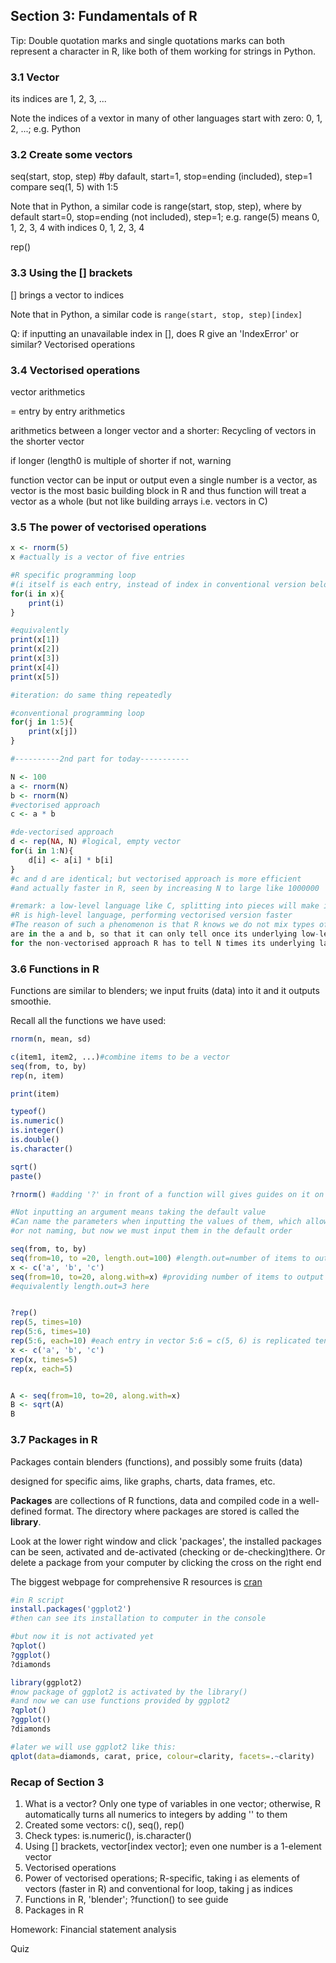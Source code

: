 ## Section 3: Fundamentals of R

Tip: Double quotation marks and single quotations marks can both represent a character in R, like both of them working for strings in Python.

### 3.1 Vector
its indices are 1, 2, 3, ...

Note the indices of a vextor in many of other languages start with zero: 0, 1, 2, ...; e.g. Python
### 3.2 Create some vectors

seq(start, stop, step)
#by dafault, start=1, stop=ending (included), step=1
compare seq(1, 5) with 1:5

Note that in Python, a similar code is range(start, stop, step), where by default start=0, stop=ending (not included), step=1; 
e.g. range(5) means 0, 1, 2, 3, 4 with indices 0, 1, 2, 3, 4

rep()
### 3.3 Using the \[\] brackets

\[\] brings a vector to indices

Note that in Python, a similar code is `range(start, stop, step)[index]`

Q: if inputting an unavailable index in \[\], does R give an 'IndexError' or similar?
Vectorised operations

### 3.4 Vectorised operations
vector arithmetics

= entry by entry arithmetics

arithmetics between a longer vector and a shorter: 
Recycling of vectors
in the shorter vector

if longer (length0 is multiple of shorter
if not, warning

function
vector can be input or output
 even a single number is a vector, as vector is the most basic building block in R
 and thus function will treat a vector as a whole (but not like building arrays i.e. vectors in C)




### 3.5 The power of vectorised operations

```R
x <- rnorm(5)
x #actually is a vector of five entries

#R specific programming loop 
#(i itself is each entry, instead of index in conventional version below)
for(i in x){
    print(i)
}

#equivalently
print(x[1])
print(x[2])
print(x[3])
print(x[4])
print(x[5])

#iteration: do same thing repeatedly

#conventional programming loop
for(j in 1:5){
    print(x[j])
}

#----------2nd part for today-----------

N <- 100
a <- rnorm(N)
b <- rnorm(N)
#vectorised approach
c <- a * b

#de-vectorised approach
d <- rep(NA, N) #logical, empty vector
for(i in 1:N){
    d[i] <- a[i] * b[i]
}
#c and d are identical; but vectorised approach is more efficient 
#and actually faster in R, seen by increasing N to large like 1000000

#remark: a low-level language like C, splitting into pieces will make it faster, in contrary with the case above
#R is high-level language, performing vectorised version faster
#The reason of such a phenomenon is that R knows we do not mix types of variables in a vector, i.e. only doubles
are in the a and b, so that it can only tell once its underlying low-level language such as C what to do; 
for the non-vectorised approach R has to tell N times its underlying language, which takes more time.

```



### 3.6 Functions in R
Functions are similar to blenders; we input fruits (data) into it and it outputs smoothie.

Recall all the functions we have used: 
```R
rnorm(n, mean, sd)

c(item1, item2, ...)#combine items to be a vector
seq(from, to, by)
rep(n, item)

print(item)

typeof()
is.numeric()
is.integer()
is.double()
is.character()

sqrt()
paste()

?rnorm() #adding '?' in front of a function will gives guides on it on the lower right window

#Not inputting an argument means taking the default value
#Can name the parameters when inputting the values of them, which allows swapping them in order
#or not naming, but now we must input them in the default order

seq(from, to, by)
seq(from=10, to =20, length.out=100) #length.out=number of items to output, generating by=(to-from)(length.out-1)
x <- c('a', 'b', 'c')
seq(from=10, to=20, along.with=x) #providing number of items to output by equating it to the length of the vector given; 
#equivalently length.out=3 here


?rep()
rep(5, times=10)
rep(5:6, times=10)
rep(5:6, each=10) #each entry in vector 5:6 = c(5, 6) is replicated ten times, 5 first and 6 afterwards
x <- c('a', 'b', 'c')
rep(x, times=5)
rep(x, each=5)


A <- seq(from=10, to=20, along.with=x)
B <- sqrt(A)
B

```



### 3.7 Packages in R
Packages contain blenders (functions), and possibly some fruits (data)

designed for specific aims, like graphs, charts, data frames, etc.

__Packages__ are collections of R functions, data and compiled code in a well-defined format. 
The directory where packages are stored is called the __library__.

Look at the lower right window and click 'packages', the installed packages can be seen, activated and de-activated (checking or de-checking)there.
Or delete a package from your computer by clicking the cross on the right end

The biggest webpage for comprehensive R resources is [cran](https://cran.r-project.org)


```R
#in R script
install.packages('ggplot2')
#then can see its installation to computer in the console

#but now it is not activated yet
?qplot()
?ggplot()
?diamonds

library(ggplot2)
#now package of ggplot2 is activated by the library()
#and now we can use functions provided by ggplot2
?qplot()
?ggplot()
?diamonds

#later we will use ggplot2 like this: 
qplot(data=diamonds, carat, price, colour=clarity, facets=.~clarity)

```

### Recap of Section 3
1. What is a vector? Only one type of variables in one vector; otherwise, R automatically turns all numerics to integers by adding '' to them
2. Created some vectors: c(), seq(), rep()
3. Check types: is.numeric(), is.character()
4. Using \[\] brackets, vector\[index vector\]; even one number is a 1-element vector
5. Vectorised operations
6. Power of vectorised operations; R-specific, taking i as elements of vectors (faster in R) and conventional for loop, taking j as indices
7. Functions in R, 'blender'; ?function() to see guide
8. Packages in R

Homework: Financial statement analysis

Quiz
